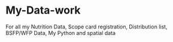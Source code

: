 # My-Data-work
For all my Nutrition Data, Scope card registration, Distribution list, BSFP/WFP Data, My Python and spatial data
